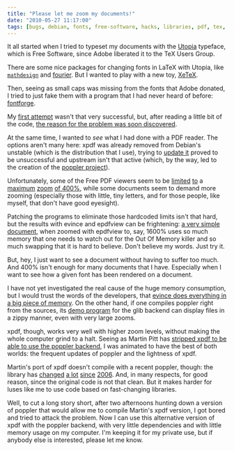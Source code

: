 ```yaml
---
title: "Please let me zoom my documents!"
date: "2010-05-27 11:17:00"
tags: [bugs, debian, fonts, free-software, hacks, libraries, pdf, tex, xetex]
---
```

It all started when I tried to typeset my documents with the <a href="http://en.wikipedia.org/wiki/Utopia (typeface)">Utopia</a> typeface, which is Free Software, since <a>Adobe liberated it to the TeX Users Group.</a>

There are some nice packages for changing fonts in LaTeX with Utopia, like <a href="http://www.ctan.org/tex-archive/help/Catalogue/entries/mathdesign-utopia.html"><code>mathdesign</code></a> and <a href="http://www.ctan.org/tex-archive/help/Catalogue/entries/fourier.html">fourier</a>. But I wanted to play with a new toy, <a href="http://www.tug.org/xetex/">XeTeX</a>.

Then, seeing as small caps was missing from the fonts that Adobe donated, I tried to just fake them with a program that I had never heard of before: <a href="http://fontforge.sf.net/">fontforge</a>.

My <a href="http://bugs.debian.org/569548">first attempt</a> wasn't that very successful, but, after reading a little bit of the code, <a href="http://bugs.debian.org/569548#15">the reason for the problem was soon discovered</a>.

At the same time, I wanted to <em>see</em> what I had done with a PDF reader. The options aren't many here: xpdf was already removed from Debian's unstable (which is the distribution that I use), trying to <a href="http://bugs.debian.org/527840">update it</a> proved to be unsuccessful and upstream isn't that active (which, by the way, led to the creation of the <a href="http://cgit.freedesktop.org/poppler/poppler/tree/README">poppler project</a>).

Unfortunately, some of the Free PDF viewers seem to be <a href="https://bugs.launchpad.net/evince/+bug/241604">limited</a> <a href="https://bugzilla.redhat.com/show_bug.cgi?id=532946">to</a> a <a href="http://mail.gnome.org/archives/evince-list/2007-March/msg00002.html">maximum</a> <a href="http://bugs.debian.org/583119">zoom</a> <a href="http://bugs.debian.org/580495">of 400%</a>, while some documents seem to demand more zooming (especially those with little, tiny letters, and for those people, like myself, that don't have good eyesight).

Patching the programs to eliminate those hardcoded limits isn't that hard, but the results with evince and epdfview can be frightening: <a href="http://kernel.org/pub/linux/kernel/people/hpa/raid6.pdf">a very simple document</a>, when zoomed with epdfview to, say, 1600% uses so much memory that one needs to watch out for the Out Of Memory killer and so much swapping that it is hard to believe. Don't believe my words. Just try it.

But, hey, I just want to see a document without having to suffer too much.  And 400% isn't enough for many documents that I have. Especially when I want to see how a given font has been rendered on a document.

I have not yet investigated the real cause of the huge memory consumption, but I would trust the words of the developers, that <a href="https://bugzilla.gnome.org/show_bug.cgi?id=303365#c6">evince does everything in a big piece of memory</a>. On the other hand, if one compiles poppler right from the sources, its <a href="http://cgit.freedesktop.org/poppler/poppler/tree/glib/demo">demo program</a> for the glib backend can display files in a zippy manner, even with very large zooms.

xpdf, though, works very well with higher zoom levels, without making the whole computer grind to a halt. Seeing as Martin Pitt has <a href="http://bugs.debian.org/351279">stripped xpdf to be able to use the poppler backend</a>, I was animated to have the best of both worlds: the frequent updates of poppler and the lightness of xpdf.

Martin's port of xpdf doesn't compile with a recent poppler, though: the library has <a href="http://lists.freedesktop.org/archives/poppler/2009-May/004665.html">changed</a> <a href="http://lists.debian.org/debian-devel/2007/12/msg00501.html">a lot</a> <a href="https://bugzilla.redhat.com/show_bug.cgi?id=551119#c3">since</a> <a href="http://lists.debian.org/debian-tex-maint/2009/09/msg00203.html">2006</a>.  And, in many respects, for good reason, since the original code is not that clean. But it makes harder for luses like me to use code based on fast-changing libraries.

Well, to cut a long story short, after two afternoons hunting down a  version of poppler that would allow me to compile Martin's xpdf version, I got bored and tried to attack the problem.  Now I can use  this alternative version of xpdf with the poppler backend, with very little dependencies and with little memory usage on my computer. I'm keeping it for my private use, but if anybody else is interested, please let me know.

